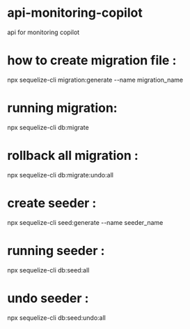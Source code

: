 # api-monitoring-copilot
api for monitoring copilot

# how to create migration file :
npx sequelize-cli migration:generate --name migration_name

# running migration:
npx sequelize-cli db:migrate

# rollback all migration :
npx sequelize-cli db:migrate:undo:all

# create seeder :
npx sequelize-cli seed:generate --name seeder_name

# running seeder :
npx sequelize-cli db:seed:all

# undo seeder : 
npx sequelize-cli db:seed:undo:all
